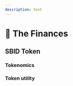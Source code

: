 ```yaml
---
description: text
---
```


# 💸 The Finances

## SBID Token <a href="#sbid-token" id="sbid-token"></a>

### Tokenomics <a href="#tokenomics" id="tokenomics"></a>

### Token utility <a href="#token-utility" id="token-utility"></a>
